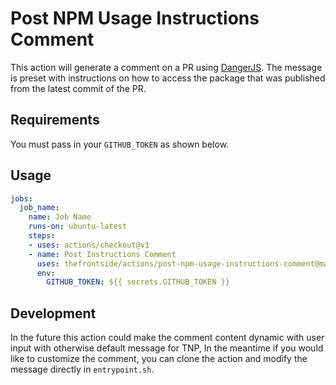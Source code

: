 # Post NPM Usage Instructions Comment
This action will generate a comment on a PR using [DangerJS](https://github.com/danger/danger-js). The message is preset with instructions on how to access the package that was published from the latest commit of the PR.

## Requirements
You must pass in your `GITHUB_TOKEN` as shown below.

## Usage
```yaml
jobs:
  job_name:
    name: Job Name
    runs-on: ubuntu-latest
    steps:
    - uses: actions/checkout@v1
    - name: Post Instructions Comment
      uses: thefrontside/actions/post-npm-usage-instructions-comment@master
      env: 
        GITHUB_TOKEN: ${{ secrets.GITHUB_TOKEN }}
```

## Development
In the future this action could make the comment content dynamic with user input with otherwise default message for TNP, In the meantime if you would like to customize the comment, you can clone the action and modify the message directly in `entrypoint.sh`.